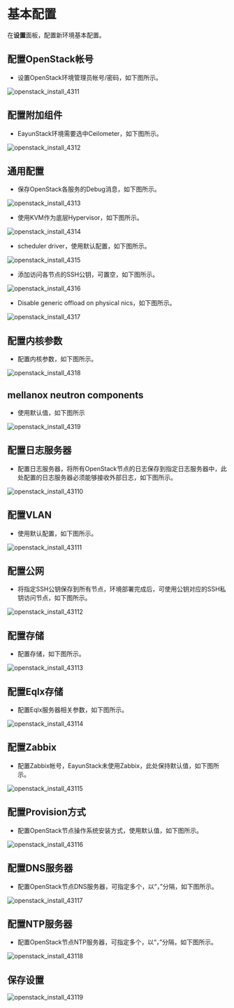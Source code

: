 # 基本配置

在**设置**面板，配置新环境基本配置。

## 配置OpenStack帐号

* 设置OpenStack环境管理员帐号/密码，如下图所示。

 ![openstack_install_4311](../../images/openstack_install_4311.png)

## 配置附加组件

* EayunStack环境需要选中Ceilometer，如下图所示。

 ![openstack_install_4312](../../images/openstack_install_4312.png)

## 通用配置

* 保存OpenStack各服务的Debug消息，如下图所示。

 ![openstack_install_4313](../../images/openstack_install_4313.png)

* 使用KVM作为底层Hypervisor，如下图所示。

 ![openstack_install_4314](../../images/openstack_install_4314.png)

* scheduler driver，使用默认配置，如下图所示。

 ![openstack_install_4315](../../images/openstack_install_4315.png)

* 添加访问各节点的SSH公钥，可置空，如下图所示。

 ![openstack_install_4316](../../images/openstack_install_4316.png)

* Disable generic offload on physical nics，如下图所示。

 ![openstack_install_4317](../../images/openstack_install_4317.png)

## 配置内核参数

* 配置内核参数，如下图所示。

 ![openstack_install_4318](../../images/openstack_install_4318.png)

## mellanox neutron components

* 使用默认值，如下图所示

 ![openstack_install_4319](../../images/openstack_install_4319.png)

## 配置日志服务器

* 配置日志服务器，将所有OpenStack节点的日志保存到指定日志服务器中，此处配置的日志服务器必须能够接收外部日志，如下图所示。

 ![openstack_install_43110](../../images/openstack_install_43110.png)

## 配置VLAN

* 使用默认配置，如下图所示。

 ![openstack_install_43111](../../images/openstack_install_43111.png)

## 配置公网

* 将指定SSH公钥保存到所有节点，环境部署完成后，可使用公钥对应的SSH私钥访问节点，如下图所示。

 ![openstack_install_43112](../../images/openstack_install_43112.png)

## 配置存储

* 配置存储，如下图所示。

 ![openstack_install_43113](../../images/openstack_install_43113.png)

## 配置Eqlx存储

* 配置Eqlx服务器相关参数，如下图所示。

 ![openstack_install_43114](../../images/openstack_install_43114.png)

## 配置Zabbix

* 配置Zabbix帐号，EayunStack未使用Zabbix，此处保持默认值，如下图所示。

 ![openstack_install_43115](../../images/openstack_install_43115.png)

## 配置Provision方式

* 配置OpenStack节点操作系统安装方式，使用默认值，如下图所示。

 ![openstack_install_43116](../../images/openstack_install_43116.png)

## 配置DNS服务器

* 配置OpenStack节点DNS服务器，可指定多个，以“，”分隔，如下图所示。

 ![openstack_install_43117](../../images/openstack_install_43117.png)

## 配置NTP服务器

* 配置OpenStack节点NTP服务器，可指定多个，以“，”分隔，如下图所示。

 ![openstack_install_43118](../../images/openstack_install_43118.png)

## 保存设置

![openstack_install_43119](../../images/openstack_install_43119.png)





























